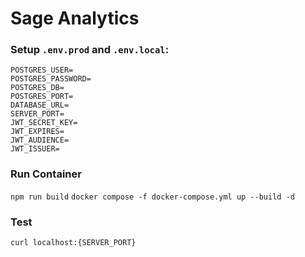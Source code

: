 # Sage Analytics

### Setup `.env.prod` and `.env.local`:

```
POSTGRES_USER=
POSTGRES_PASSWORD=
POSTGRES_DB=
POSTGRES_PORT=
DATABASE_URL=
SERVER_PORT=
JWT_SECRET_KEY=
JWT_EXPIRES=
JWT_AUDIENCE=
JWT_ISSUER=
```

### Run Container

`npm run build`
`docker compose -f docker-compose.yml up --build -d`

### Test

`curl localhost:{SERVER_PORT}`
